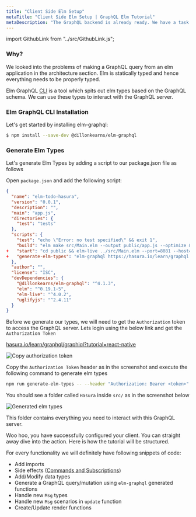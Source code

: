 ```yaml
---
title: "Client Side Elm Setup"
metaTitle: "Client Side Elm Setup | GraphQL Elm Tutorial"
metaDescription: "The GraphQL backend is already ready. We have a task to setup our client side, autogenerate Elm Types for the GraphQL Schema"
---
```


import GithubLink from "../src/GithubLink.js";

### Why?

We looked into the problems of making a GraphQL query from an elm application in the architecture section. Elm is statically typed and hence everything needs to be properly typed. 

Elm GraphQL [CLI](https://www.npmjs.com/package/@dillonkearns/elm-graphql#setup) is a tool which spits out elm types based on the GraphQL schema. We can use these types to interact with the GraphQL server.

### Elm GraphQL CLI Installation
Let's get started by installing elm-graphql:

```bash
$ npm install --save-dev @dillonkearns/elm-graphql
```

### Generate Elm Types
Let's generate Elm Types by adding a script to our package.json file as follows

Open `package.json` and add the following script:

<GithubLink link="https://github.com/hasura/learn-graphql/blob/master/tutorials/frontend/elm-graphql/app-final/package.json" text="package.json" />

```json
{
  "name": "elm-todo-hasura",
  "version": "0.0.1",
  "description": "",
  "main": "app.js",
  "directories": {
    "test": "tests"
  },
  "scripts": {
    "test": "echo \"Error: no test specified\" && exit 1",
    "build": "elm make src/Main.elm --output public/app.js --optimize && uglifyjs public/app.js --compress 'pure_funcs=\"F2,F3,F4,F5,F6,F7,F8,F9,A2,A3,A4,A5,A6,A7,A8,A9\",pure_getters=true,keep_fargs=false,unsafe_comps=true,unsafe=true,passes=2' --output=public/app.js && uglifyjs public/app.js --mangle --output=public/app.js",
+   "start": "cd public && elm-live ../src/Main.elm --port=8081 --host=localhost --open --pushstate --start-page=index.html -- --output=app.js --debug",
+   "generate-elm-types": "elm-graphql https://hasura.io/learn/graphql --base Hasura"
  },
  "author": "",
  "license": "ISC",
  "devDependencies": {
    "@dillonkearns/elm-graphql": "^4.1.3",
    "elm": "^0.19.1-5",
    "elm-live": "^4.0.2",
    "uglifyjs": "^2.4.11"
  }
}

```

Before we generate our types, we will need to get the `Authorization` token to access the GraphQL server. Lets login using the below link and get the `Authorization Token`

[hasura.io/learn/graphql/graphiql?tutorial=react-native](https://hasura.io/learn/graphql/graphiql?tutorial=react-native)

![Copy authorization token](https://graphql-engine-cdn.hasura.io/learn-hasura/assets/graphql-elm/CopyAuthorizationToken.jpg)

Copy the `Authorization Token` header as in the screenshot and execute the following command to generate elm types

```bash
npm run generate-elm-types -- --header "Authorization: Bearer <token>"
```

You should see a folder called `Hasura` inside `src/` as in the screenshot below

![Generated elm types](https://graphql-engine-cdn.hasura.io/learn-hasura/assets/graphql-elm/GeneratedTypes.jpg)

This folder contains everything you need to interact with this GraphQL server.

Woo hoo, you have successfully configured your client. You can straight away dive into the action. Here is how the tutorial will be structured. 

For every functionality we will definitely have following snippets of code:

  - Add imports
  - Side effects ([Commands and Subscriptions](https://guide.elm-lang.org/effects/))
  - Add/Modify data types 
  - Generate a GraphQL query/mutation using `elm-graphql` generated functions
  - Handle new `Msg` types
  - Handle new `Msg` scenarios in `update` function
  - Create/Update render functions
